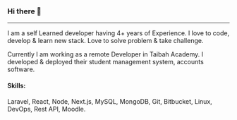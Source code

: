 ### Hi there 👋
---
I am a self Learned developer having 4+ years of Experience. I love to code, develop & learn new stack. Love to solve problem & take challenge. 

Currently I am working as a remote Developer in Taibah Academy. I developed & deployed their student management system, accounts software. 

#### Skills: 
Laravel, React, Node, Next.js, MySQL, MongoDB, Git, Bitbucket, Linux, DevOps, Rest API, Moodle.

<!--
**abdullahalharun/abdullahalharun** is a ✨ _special_ ✨ repository because its `README.md` (this file) appears on your GitHub profile.

Here are some ideas to get you started:

- 🔭 I’m currently working on ...
- 🌱 I’m currently learning ...
- 👯 I’m looking to collaborate on ...
- 🤔 I’m looking for help with ...
- 💬 Ask me about ...
- 📫 How to reach me: ...
- 😄 Pronouns: ...
- ⚡ Fun fact: ...
-->
